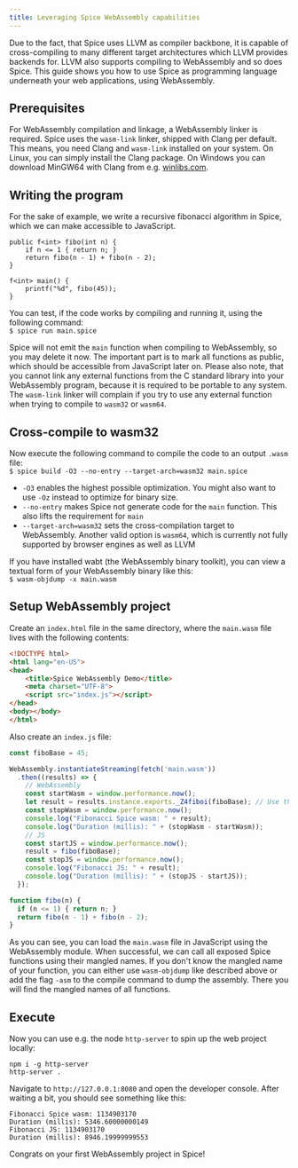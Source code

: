 ```yaml
---
title: Leveraging Spice WebAssembly capabilities
---
```


Due to the fact, that Spice uses LLVM as compiler backbone, it is capable of cross-compiling to many different target
architectures which LLVM provides backends for. LLVM also supports compiling to WebAssembly and so does Spice.
This guide shows you how to use Spice as programming language underneath your web applications, using WebAssembly.

## Prerequisites

For WebAssembly compilation and linkage, a WebAssembly linker is required. Spice uses the `wasm-link` linker, shipped with Clang
per default. This means, you need Clang and `wasm-link` installed on your system. On Linux, you can simply install the Clang
package. On Windows you can download MinGW64 with Clang from e.g. [winlibs.com](https://winlibs.com).

## Writing the program

For the sake of example, we write a recursive fibonacci algorithm in Spice, which we can make accessible to JavaScript.

```spice
public f<int> fibo(int n) {
    if n <= 1 { return n; }
    return fibo(n - 1) + fibo(n - 2);
}

f<int> main() {
    printf("%d", fibo(45));
}
```

You can test, if the code works by compiling and running it, using the following command: <br>
`$ spice run main.spice`

Spice will not emit the `main` function when compiling to WebAssembly, so you may delete it now. The important part is to mark all
functions as public, which should be accessible from JavaScript later on. Please also note, that you cannot link any external
functions from the C standard library into your WebAssembly program, because it is required to be portable to any system. The
`wasm-link` linker will complain if you try to use any external function when trying to compile to `wasm32` or `wasm64`.

## Cross-compile to wasm32

Now execute the following command to compile the code to an output `.wasm` file: <br>
`$ spice build -O3 --no-entry --target-arch=wasm32 main.spice`

- `-O3` enables the highest possible optimization. You might also want to use `-Oz` instead to optimize for binary size.
- `--no-entry` makes Spice not generate code for the `main` function. This also lifts the requirement for `main`
- `--target-arch=wasm32` sets the cross-compilation target to WebAssembly. Another valid option is `wasm64`, which is currently not
   fully supported by browser engines as well as LLVM

If you have installed wabt (the WebAssembly binary toolkit), you can view a textual form of your WebAssembly binary like this: <br>
`$ wasm-objdump -x main.wasm`

## Setup WebAssembly project

Create an `index.html` file in the same directory, where the `main.wasm` file lives with the following contents:

```html
<!DOCTYPE html>
<html lang="en-US">
<head>
    <title>Spice WebAssembly Demo</title>
    <meta charset="UTF-8">
    <script src="index.js"></script>
</head>
<body></body>
</html>
```

Also create an `index.js` file:

```js
const fiboBase = 45;

WebAssembly.instantiateStreaming(fetch('main.wasm'))
  .then((results) => {
    // WebAssembly
    const startWasm = window.performance.now();
    let result = results.instance.exports._Z4fiboi(fiboBase); // Use the mangled name here
    const stopWasm = window.performance.now();
    console.log("Fibonacci Spice wasm: " + result);
    console.log("Duration (millis): " + (stopWasm - startWasm));
    // JS
    const startJS = window.performance.now();
    result = fibo(fiboBase);
    const stopJS = window.performance.now();
    console.log("Fibonacci JS: " + result);
    console.log("Duration (millis): " + (stopJS - startJS));
  });

function fibo(n) {
  if (n <= 1) { return n; }
  return fibo(n - 1) + fibo(n - 2);
}
```

As you can see, you can load the `main.wasm` file in JavaScript using the WebAssembly module. When successful, we can call all
exposed Spice functions using their mangled names. If you don't know the mangled name of your function, you can either use
`wasm-objdump` like described above or add the flag `-asm` to the compile command to dump the assembly. There you will find the
mangled names of all functions.

## Execute

Now you can use e.g. the node `http-server` to spin up the web project locally:
```shell
npm i -g http-server
http-server .
```

Navigate to `http://127.0.0.1:8080` and open the developer console. After waiting a bit, you should see something like this:

```
Fibonacci Spice wasm: 1134903170
Duration (millis): 5346.60000000149
Fibonacci JS: 1134903170
Duration (millis): 8946.19999999553
```

Congrats on your first WebAssembly project in Spice!